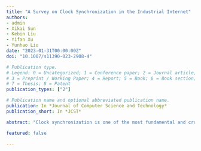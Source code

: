 ```yaml
---
title: "A Survey on Clock Synchronization in the Industrial Internet"
authors:
- admin
- Xikai Sun
- Kebin Liu
- Yifan Xu
- Yunhao Liu
date: "2023-01-31T00:00:00Z"
doi: "10.1007/s11390-023-2908-4"

# Publication type.
# Legend: 0 = Uncategorized; 1 = Conference paper; 2 = Journal article;
# 3 = Preprint / Working Paper; 4 = Report; 5 = Book; 6 = Book section;
# 7 = Thesis; 8 = Patent
publication_types: ["2"]

# Publication name and optional abbreviated publication name.
publication: In *Journal of Computer Science and Technology*
publication_short: In *JCST*

abstract: "Clock synchronization is one of the most fundamental and crucial network communication strategies. With the expansion of the Industrial Internet in numerous industrial applications, a new requirement for the precision, security, complexity, and other features of the clock synchronization mechanism has emerged in various industrial situations. This paper presents a study of standardized clock synchronization protocols and techniques for various types of networks, and a discussion of how these protocols and techniques might be classified. Following that is a description of how certain clock synchronization protocols and technologies, such as PROFINET, Time-Sensitive Networking (TSN), and other well-known industrial networking protocols, can be applied in a number of industrial situations. This study also investigates the possible future development of clock synchronization techniques and technologies."

featured: false

---
```

